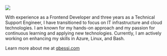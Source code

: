 <img src="https://qbessi.com/_astro/devops.Bt_in2KF_Z2wmS1N.webp" />

With experience as a Frontend Developer and three years as a Technical Support Engineer, I have transitioned to focus on IT infrastructure and cloud technologies. I am known for my hands-on approach and my passion for continuous learning and applying new technologies. Currently, I am actively working on enhancing my skills in Azure, Linux, and Bash.

Learn more about me at [qbessi.com](http://qbessi.com)
